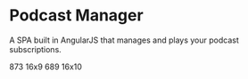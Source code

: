<h1>Podcast Manager</h1>
<p>A SPA built in AngularJS that manages and plays your podcast subscriptions.</p>

873   16x9
689   16x10
